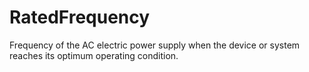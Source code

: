 RatedFrequency
==============

Frequency of the AC electric power supply when the device or system reaches its optimum operating condition.
